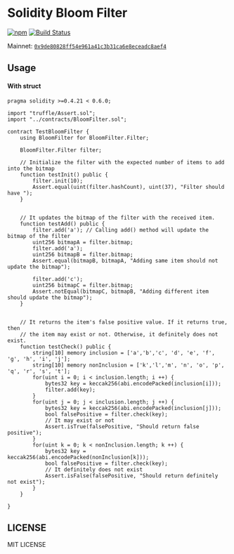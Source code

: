 # Solidity Bloom Filter

[![npm](https://img.shields.io/npm/v/solidity-bloom-filter/latest.svg)](https://www.npmjs.com/package/solidity-bloom-filter)
[![Build Status](https://travis-ci.org/wanseob/solidity-bloom-filter.svg?branch=master)](https://travis-ci.org/wanseob/solidity-bloom-filter)

Mainnet: [`0x9de80828ff54e961a41c3b31ca6e8eceadc8aef4`](https://etherscan.io/address/0x9de80828ff54e961a41c3b31ca6e8eceadc8aef4)

## Usage

#### With struct

```solidity
pragma solidity >=0.4.21 < 0.6.0;

import "truffle/Assert.sol";
import "../contracts/BloomFilter.sol";

contract TestBloomFilter {
    using BloomFilter for BloomFilter.Filter;

    BloomFilter.Filter filter;

    // Initialize the filter with the expected number of items to add into the bitmap
    function testInit() public {
        filter.init(10);
        Assert.equal(uint(filter.hashCount), uint(37), "Filter should have ");
    }


    // It updates the bitmap of the filter with the received item.
    function testAdd() public {
        filter.add('a'); // Calling add() method will update the bitmap of the filter
        uint256 bitmapA = filter.bitmap;
        filter.add('a');
        uint256 bitmapB = filter.bitmap;
        Assert.equal(bitmapB, bitmapA, "Adding same item should not update the bitmap");

        filter.add('c');
        uint256 bitmapC = filter.bitmap;
        Assert.notEqual(bitmapC, bitmapB, "Adding different item should update the bitmap");
    }


    // It returns the item's false positive value. If it returns true, then
    // the item may exist or not. Otherwise, it definitely does not exist.
    function testCheck() public {
        string[10] memory inclusion = ['a','b','c', 'd', 'e', 'f', 'g', 'h', 'i', 'j'];
        string[10] memory nonInclusion = ['k','l','m', 'n', 'o', 'p', 'q', 'r', 's', 't'];
        for(uint i = 0; i < inclusion.length; i ++) {
            bytes32 key = keccak256(abi.encodePacked(inclusion[i]));
            filter.add(key);
        }
        for(uint j = 0; j < inclusion.length; j ++) {
            bytes32 key = keccak256(abi.encodePacked(inclusion[j])); 
            bool falsePositive = filter.check(key);
            // It may exist or not
            Assert.isTrue(falsePositive, "Should return false positive");
        }
        for(uint k = 0; k < nonInclusion.length; k ++) {
            bytes32 key = keccak256(abi.encodePacked(nonInclusion[k]));
            bool falsePositive = filter.check(key);
            // It definitely does not exist
            Assert.isFalse(falsePositive, "Should return definitely not exist");
        }
    }

}
```

## LICENSE

MIT LICENSE

